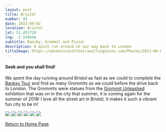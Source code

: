 ```yaml
---
layout: post
title: Bristol
number: 93
date: 2013-09-02
location: Bristol
lat: 51.451720
lng: -2.599644
subtitle: Bansky, Grommit and Pizza!
description: A quick run around on our way back to London
titleImage: https://adventuresofthetravellingtwins.com/Photos/2013-09-02-Bristol/P1010177.JPG
---
```


<h4>Seek and you shall find!</h4>

We spent the day running around Bristol as fast as we could to complete the <a target="_blank" href="https://visitbristol.co.uk/things-to-do/banksy-walking-tour-p1354013">Banksy Tour</a> and find as many Grommits as we could before the drive back to London. The Grommits were statues from the <a target="_blank" href="https://www.gromitunleashed.org.uk/">Grommit Unleashed</a> exhibition that was on in the city that summer, it is coming again for the summer of 2018!
I love all the street art in Bristol, it makes it such a vibrant fun city to be in!

<img src="https://adventuresofthetravellingtwins.com/Photos/2013-09-02-Bristol/IMG_3907.JPG" class="image1">
<img src="https://adventuresofthetravellingtwins.com/Photos/2013-09-02-Bristol/P1010086.JPG" class="image1">
<img src="https://adventuresofthetravellingtwins.com/Photos/2013-09-02-Bristol/P1010177.JPG" class="image1">
<img src="https://adventuresofthetravellingtwins.com/Photos/2013-09-02-Bristol/P1010085.JPG" class="image1">
<img src="https://adventuresofthetravellingtwins.com/Photos/2013-09-02-Bristol/P1010144.JPG" class="image1">
<img src="https://adventuresofthetravellingtwins.com/Photos/2013-09-02-Bristol/P1010155.JPG" class="image1">


<a href="https://adventuresofthetravellingtwins.com/">Return to Home Page</a>
